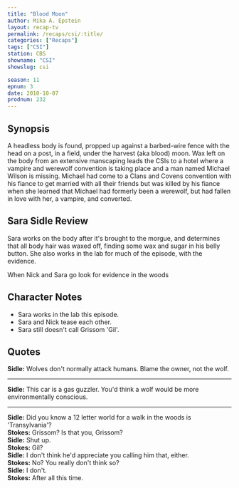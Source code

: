 ```yaml
---
title: "Blood Moon"
author: Mika A. Epstein
layout: recap-tv
permalink: /recaps/csi/:title/
categories: ["Recaps"]
tags: ["CSI"]
station: CBS
showname: "CSI"
showslug: csi

season: 11
epnum: 3  
date: 2010-10-07
prodnum: 232  
---
```


## Synopsis

A headless body is found, propped up against a barbed-wire fence with the head on a post, in a field, under the harvest (aka blood) moon. Wax left on the body from an extensive manscaping leads the CSIs to a hotel where a vampire and werewolf convention is taking place and a man named Michael Wilson is missing. Michael had come to a Clans and Covens convention with his fiance to get married with all their friends but was killed by his fiance when she learned that Michael had formerly been a werewolf, but had fallen in love with her, a vampire, and converted.

## Sara Sidle Review

Sara works on the body after it's brought to the morgue, and determines that all body hair was waxed off, finding some wax and sugar in his belly button. She also works in the lab for much of the episode, with the evidence.

When Nick and Sara go look for evidence in the woods

## Character Notes

* Sara works in the lab this episode.  
* Sara and Nick tease each other.  
* Sara still doesn't call Grissom 'Gil'.

## Quotes

**Sidle:** Wolves don't normally attack humans. Blame the owner, not the wolf.

* * *

**Sidle:** This car is a gas guzzler. You'd think a wolf would be more environmentally conscious.

* * *

**Sidle:** Did you know a 12 letter world for a walk in the woods is 'Transylvania'?  
**Stokes:** Grissom? Is that you, Grissom?  
**Sidle:** Shut up.  
**Stokes:** Gil?  
**Sidle:** I don't think he'd appreciate you calling him that, either.  
**Stokes:** No? You really don't think so?  
**Sidle:** I don't.  
**Stokes:** After all this time.